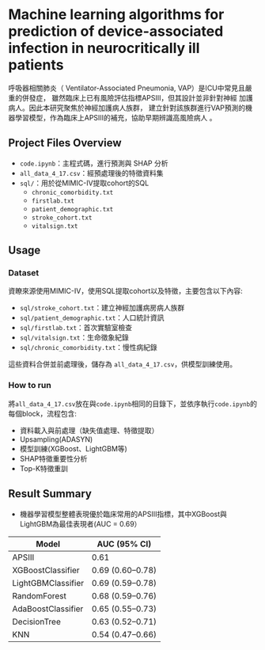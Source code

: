 # Machine learning algorithms for prediction of device-associated infection in neurocritically ill patients
呼吸器相關肺炎（ Ventilator-Associated Pneumonia, VAP）是ICU中常見且嚴重的併發症， 雖然臨床上已有風險評估指標APSIII，但其設計並非針對神經
加護病人。因此本研究聚焦於神經加護病人族群， 建立針對該族群進行VAP預測的機器學習模型，作為臨床上APSIII的補充，協助早期辨識高風險病人 。

## Project Files Overview
- `code.ipynb`：主程式碼，進行預測與 SHAP 分析  
- `all_data_4_17.csv`：經預處理後的特徵資料集
- `sql/`：用於從MIMIC-IV提取cohort的SQL
  - `chronic_comorbidity.txt`
  - `firstlab.txt`
  - `patient_demographic.txt`
  - `stroke_cohort.txt`
  - `vitalsign.txt`

## Usage
### Dataset
資瞭來源使用MIMIC-IV，使用SQL提取cohort以及特徵，主要包含以下內容:
- `sql/stroke_cohort.txt`：建立神經加護病房病人族群
- `sql/patient_demographic.txt`：人口統計資訊
- `sql/firstlab.txt`：首次實驗室檢查
- `sql/vitalsign.txt`：生命徵象紀錄
- `sql/chronic_comorbidity.txt`：慢性病紀錄

這些資料合併並前處理後，儲存為 `all_data_4_17.csv`，供模型訓練使用。

### How to run
將`all_data_4_17.csv`放在與`code.ipynb`相同的目錄下，並依序執行`code.ipynb`的每個block，流程包含:
- 資料載入與前處理（缺失值處理、特徵提取）
- Upsampling(ADASYN)
- 模型訓練(XGBoost、LightGBM等)
- SHAP特徵重要性分析
- Top-K特徵重訓

## Result Summary
- 機器學習模型整體表現優於臨床常用的APSIII指標，其中XGBoost與LightGBM為最佳表現者(AUC = 0.69）

| Model               | AUC (95% CI)      |
|---------------------|-------------------|
| APSIII              | 0.61              |
| XGBoostClassifier   | 0.69 (0.60–0.78)  |
| LightGBMClassifier  | 0.69 (0.59–0.78)  |
| RandomForest        | 0.68 (0.59–0.76)  |
| AdaBoostClassifier  | 0.65 (0.55–0.73)  |
| DecisionTree        | 0.63 (0.52–0.71)  |
| KNN                 | 0.54 (0.47–0.66)  |
